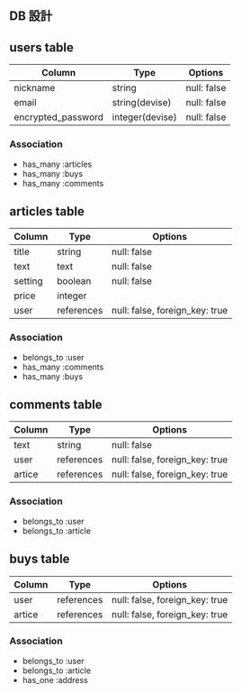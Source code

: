 ## DB 設計
## users table

| Column             | Type           | Options     |
|--------------------|----------------|-------------|
| nickname           | string         | null: false |
| email              | string(devise) | null: false |
| encrypted_password | integer(devise)| null: false |


### Association

- has_many :articles
- has_many :buys
- has_many :comments

## articles table

| Column   | Type       | Options                        |
|----------|------------|--------------------------------|
| title    | string     | null: false                    |
| text     | text       | null: false                    |
| setting  | boolean    | null: false                    |
| price    | integer    |                                |
| user     | references | null: false, foreign_key: true |

### Association

- belongs_to :user
- has_many :comments
- has_many :buys

## comments table

| Column  | Type       | Options                        |
|---------|------------|--------------------------------|
| text    | string     | null: false                    |
| user    | references | null: false, foreign_key: true |
| artice  | references | null: false, foreign_key: true |

### Association

- belongs_to :user
- belongs_to :article

## buys table

| Column  | Type       | Options                        |
|---------|------------|--------------------------------|
| user    | references | null: false, foreign_key: true | 購入者
| artice  | references | null: false, foreign_key: true | 購入した記事

### Association

- belongs_to :user
- belongs_to :article
- has_one :address